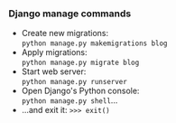 ### Django manage commands
- Create new migrations:  
`python manage.py makemigrations blog`
- Apply migrations:  
`python manage.py migrate blog`
- Start web server:  
`python manage.py runserver`
- Open Django's Python console:  
`python manage.py shell`...
- …and exit it: `>>> exit()`
